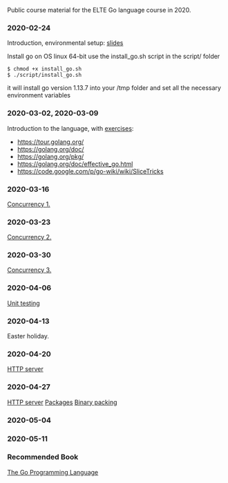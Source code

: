 Public course material for the ELTE Go language course in 2020.

### 2020-02-24
Introduction, environmental setup: [slides](start.pdf)

Install go on OS linux 64-bit use the install_go.sh script in the script/ folder

```shell
$ chmod +x install_go.sh
$ ./script/install_go.sh
```

it will install go version 1.13.7 into your /tmp folder and set all the necessary environment variables

### 2020-03-02, 2020-03-09
Introduction to the language, with [exercises](intro/README.md):

  - https://tour.golang.org/
  - https://golang.org/doc/
  - https://golang.org/pkg/
  - https://golang.org/doc/effective_go.html
  - https://code.google.com/p/go-wiki/wiki/SliceTricks

### 2020-03-16

[Concurrency 1.](concurrency/concurrency-1.pdf)

### 2020-03-23 

[Concurrency 2.](concurrency/concurrency-2.pdf)

### 2020-03-30

[Concurrency 3.](concurrency/concurrency-3.pdf)

### 2020-04-06

[Unit testing](testing/testing.pdf)

### 2020-04-13

Easter holiday.

### 2020-04-20

[HTTP server](httpserver/README.md)

### 2020-04-27

[HTTP server](httpserver/README.md)
[Packages](packages/README.md)
[Binary packing](binary-packing/README.md)

### 2020-05-04

### 2020-05-11

### Recommended Book

[The Go Programming Language](https://www.amazon.de/Programming-Language-Addison-Wesley-Professional-Computing-ebook/dp/B0184N7WWS)

